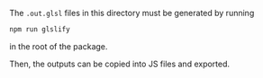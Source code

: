 The `.out.glsl` files in this directory must be generated by running

```sh
npm run glslify
```
in the root of the package.

Then, the outputs can be copied into JS files and exported.